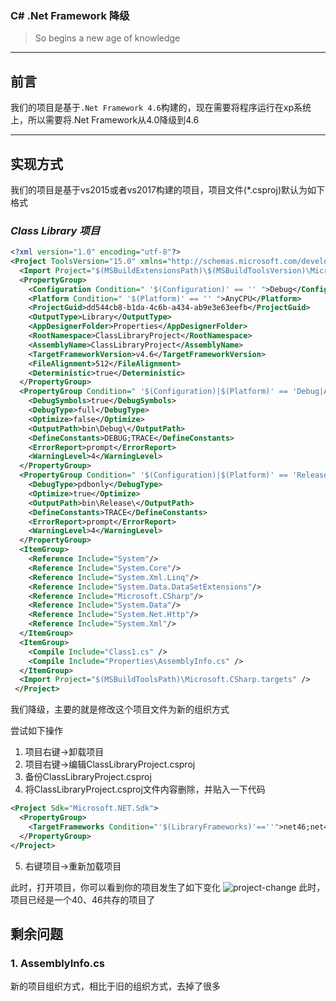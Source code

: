 ### C# .Net Framework 降级

> So begins a new age of knowledge

---

## 前言

  我们的项目是基于`.Net Framework 4.6`构建的，现在需要将程序运行在xp系统上，所以需要将.Net Framework从4.0降级到4.6

---

## 实现方式

  我们的项目是基于vs2015或者vs2017构建的项目，项目文件(*.csproj)默认为如下格式

### *Class Library 项目*

```xml
<?xml version="1.0" encoding="utf-8"?>
<Project ToolsVersion="15.0" xmlns="http://schemas.microsoft.com/developer/msbuild/2003">
  <Import Project="$(MSBuildExtensionsPath)\$(MSBuildToolsVersion)\Microsoft.Common.props" Condition="Exists('$(MSBuildExtensionsPath)\$(MSBuildToolsVersion)\Microsoft.Common.props')" />
  <PropertyGroup>
    <Configuration Condition=" '$(Configuration)' == '' ">Debug</Configuration>
    <Platform Condition=" '$(Platform)' == '' ">AnyCPU</Platform>
    <ProjectGuid>dd544cb8-b1da-4c6b-a434-ab9e3e63eefb</ProjectGuid>
    <OutputType>Library</OutputType>
    <AppDesignerFolder>Properties</AppDesignerFolder>
    <RootNamespace>ClassLibraryProject</RootNamespace>
    <AssemblyName>ClassLibraryProject</AssemblyName>
    <TargetFrameworkVersion>v4.6</TargetFrameworkVersion>
    <FileAlignment>512</FileAlignment>
    <Deterministic>true</Deterministic>
  </PropertyGroup>
  <PropertyGroup Condition=" '$(Configuration)|$(Platform)' == 'Debug|AnyCPU' ">
    <DebugSymbols>true</DebugSymbols>
    <DebugType>full</DebugType>
    <Optimize>false</Optimize>
    <OutputPath>bin\Debug\</OutputPath>
    <DefineConstants>DEBUG;TRACE</DefineConstants>
    <ErrorReport>prompt</ErrorReport>
    <WarningLevel>4</WarningLevel>
  </PropertyGroup>
  <PropertyGroup Condition=" '$(Configuration)|$(Platform)' == 'Release|AnyCPU' ">
    <DebugType>pdbonly</DebugType>
    <Optimize>true</Optimize>
    <OutputPath>bin\Release\</OutputPath>
    <DefineConstants>TRACE</DefineConstants>
    <ErrorReport>prompt</ErrorReport>
    <WarningLevel>4</WarningLevel>
  </PropertyGroup>
  <ItemGroup>
    <Reference Include="System"/>
    <Reference Include="System.Core"/>
    <Reference Include="System.Xml.Linq"/>
    <Reference Include="System.Data.DataSetExtensions"/>
    <Reference Include="Microsoft.CSharp"/>
    <Reference Include="System.Data"/>
    <Reference Include="System.Net.Http"/>
    <Reference Include="System.Xml"/>
  </ItemGroup>
  <ItemGroup>
    <Compile Include="Class1.cs" />
    <Compile Include="Properties\AssemblyInfo.cs" />
  </ItemGroup>
  <Import Project="$(MSBuildToolsPath)\Microsoft.CSharp.targets" />
 </Project>

```

我们降级，主要的就是修改这个项目文件为新的组织方式

尝试如下操作

1. 项目右键->卸载项目
2. 项目右键->编辑ClassLibraryProject.csproj
3. 备份ClassLibraryProject.csproj
4. 将ClassLibraryProject.csproj文件内容删除，并贴入一下代码
```xml
<Project Sdk="Microsoft.NET.Sdk">
  <PropertyGroup>
    <TargetFrameworks Condition="'$(LibraryFrameworks)'==''">net46;net40</TargetFrameworks>
  </PropertyGroup>
</Project>
```
5. 右键项目->重新加载项目

此时，打开项目，你可以看到你的项目发生了如下变化
![project-change](https://cdn.sinaimg.cn.52ecy.cn/large/005BYqpgly1g51tku4btqj30l309h74p.jpg)
此时，项目已经是一个40、46共存的项目了

## 剩余问题

### 1. AssemblyInfo.cs

新的项目组织方式，相比于旧的组织方式，去掉了很多


